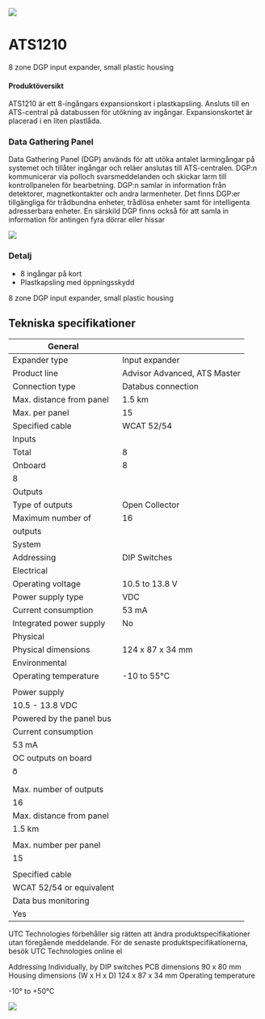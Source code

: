 ![](_page_0_Picture_0.jpeg)

# ATS1210

8 zone DGP input expander, small plastic housing

#### Produktöversikt

ATS1210 är ett 8-ingångars expansionskort i plastkapsling. Ansluts till en ATS-central på databussen för utökning av ingångar. Expansionskortet är placerad i en liten plastlåda.

### Data Gathering Panel

Data Gathering Panel (DGP) används för att utöka antalet larmingångar på systemet och tillåter ingångar och reläer anslutas till ATS-centralen. DGP:n kommunicerar via polloch svarsmeddelanden och skickar larm till kontrollpanelen för bearbetning. DGP:n samlar in information från detektorer, magnetkontakter och andra larmenheter. Det finns DGP:er tillgängliga för trådbundna enheter, trådlösa enheter samt för intelligenta adresserbara enheter. En särskild DGP finns också för att samla in information för antingen fyra dörrar eller hissar

![](_page_0_Picture_7.jpeg)

### Detalj

- 8 ingångar på kort
- Plastkapsling med öppningsskydd

8 zone DGP input expander, small plastic housing

## Tekniska specifikationer

| General                  |                              |
|--------------------------|------------------------------|
| Expander type            | Input expander               |
| Product line             | Advisor Advanced, ATS Master |
| Connection type          | Databus connection           |
| Max. distance from panel | 1.5 km                       |
| Max. per panel           | 15                           |
| Specified cable          | WCAT 52/54                   |
| Inputs                   |                              |
| Total                    | 8                            |
| Onboard                  | 8                            |
| 8                        |                              |
| Outputs                  |                              |
| Type of outputs          | Open Collector               |
| Maximum number of        | 16                           |
| outputs                  |                              |
| System                   |                              |
| Addressing               | DIP Switches                 |
| Electrical               |                              |
| Operating voltage        | 10.5 to 13.8 V               |
| Power supply type        | VDC                          |
| Current consumption      | 53 mA                        |
| Integrated power supply  | No                           |
| Physical                 |                              |
| Physical dimensions      | 124 x 87 x 34 mm             |
| Environmental            |                              |
| Operating temperature    | -10 to 55°C                  |
|                          |                              |
| Power supply             |                              |
| 10.5 - 13.8 VDC          |                              |
| Powered by the panel bus |                              |
| Current consumption      |                              |
| 53 mA                    |                              |
| OC outputs on board      |                              |
| రి                       |                              |
|                          |                              |
| Max. number of outputs   |                              |
| 16                       |                              |
| Max. distance from panel |                              |
| 1.5 km                   |                              |
|                          |                              |
| Max. number per panel    |                              |
| 15                       |                              |
|                          |                              |
| Specified cable          |                              |
| WCAT 52/54 or equivalent |                              |
| Data bus monitoring      |                              |
| Yes                      |                              |

UTC Technologies förbehåller sig rätten att ändra produktspecifikationer utan
föregående meddelande. För de senaste produktspecifikationerna, besök UTC
Technologies online el

Addressing Individually, by DIP switches PCB dimensions 90 x 80 mm Housing dimensions (W x H x D) 124 x 87 x 34 mm Operating temperature

-10° to +50°C

![](_page_1_Picture_8.jpeg)